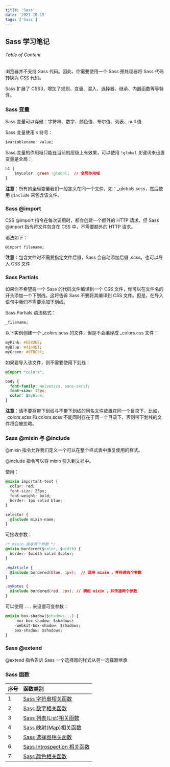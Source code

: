 ```yaml
---
title: 'Sass'
date: '2021-10-19'
tags: ['Sass']
---
```


## Sass 学习笔记

###### Table of Content

浏览器并不支持 Sass 代码。因此，你需要使用一个 Sass 预处理器将 Sass 代码转换为 CSS 代码。

Sass 扩展了 CSS3，增加了规则、变量、混入、选择器、继承、内置函数等等特性。

### Sass 变量

Sass 变量可以存储：字符串、数字、颜色值、布尔值、列表、null 值

Sass 变量使用 `$` 符号：

```css
$variablename: value;
```

Sass 变量的作用域只能在当前的层级上有效果，可以使用 `!global` 关键词来设置变量是全局：

```css
h1 {
	$myColor: green !global;  // 全局作用域
}
```

**注意**：所有的全局变量我们一般定义在同一个文件，如：_globals.scss，然后使用 `@include` 来包含该文件。

### Sass @import

CSS @import 指令在每次调用时，都会创建一个额外的 HTTP 请求。但 Sass @import 指令将文件包含在 CSS 中，不需要额外的 HTTP 请求。

语法如下：

```
@import filename;
```

**注意**：包含文件时不需要指定文件后缀，Sass 会自动添加后缀 .scss。也可以导入 CSS 文件

### Sass Partials

如果你不希望将一个 Sass 的代码文件编译到一个 CSS 文件，你可以在文件名的开头添加一个下划线。这将告诉 Sass 不要将其编译到 CSS 文件。但是，在导入语句中我们不需要添加下划线。

Sass Partials 语法格式：

```css
_filename;
```

以下实例创建一个 _colors.scss 的文件，但是不会编译成 _colors.css 文件：

```css
myPink: #EE82EE;
myBlue: #4169E1;
myGreen: #8FBC8F;
```

如果要导入该文件，则不需要使用下划线：

```css
@import "colors";

body {
  font-family: Helvetica, sans-serif;
  font-size: 18px;
  color: $myBlue;
}
```

**注意**：请不要将带下划线与不带下划线的同名文件放置在同一个目录下，比如，_colors.scss 和 colors.scss 不能同时存在于同一个目录下，否则带下划线的文件将会被忽略。

### Sass @mixin 与 @include

@mixin 指令允许我们定义一个可以在整个样式表中重复使用的样式。

@include 指令可以将 mixin 引入到文档中。

使用：

```css
@mixin important-text {
  color: red;
  font-size: 25px;
  font-weight: bold;
  border: 1px solid blue;
}
```

```css
selector {
  @include mixin-name;
}
```

可接收参数：

```css
/* mixin 接收两个参数 */
@mixin bordered($color, $width) {
  border: $width solid $color;
}

.myArticle {
  @include bordered(blue, 1px);  // 调用 mixin ，并传递两个参数
}

.myNotes {
  @include bordered(red, 2px); // 调用 mixin ，并传递两个参数
}
```

可以使用 `...` 来设置可变参数：

```css
@mixin box-shadow($shadows...) {
    -moz-box-shadow: $shadows;
    -webkit-box-shadow: $shadows;
    box-shadow: $shadows;
}
```

### Sass @extend

@extend 指令告诉 Sass 一个选择器的样式从另一选择器继承

### Sass 函数

| 序号 | 函数类别                                                     |
| ---- | :----------------------------------------------------------- |
| 1    | [Sass 字符串相关函数](https://www.runoob.com/sass/sass-string-func.html) |
| 2    | [Sass 数字相关函数](https://www.runoob.com/sass/sass-numeric-func.html) |
| 3    | [Sass 列表(List)相关函数](https://www.runoob.com/sass/sass-list-func.html) |
| 4    | [Sass 映射(Map)相关函数](https://www.runoob.com/sass/sass-map-func.html) |
| 5    | [Sass 选择器相关函数](https://www.runoob.com/sass/sass-selector-func.html) |
| 6    | [Sass Introspection 相关函数](https://www.runoob.com/sass/sass-introspection-func.html) |
| 7    | [Sass 颜色相关函数](https://www.runoob.com/sass/sass-color-func.html) |

